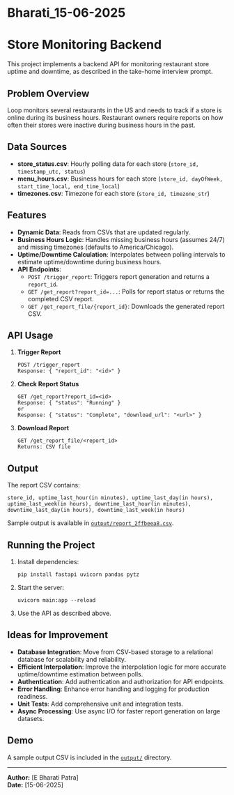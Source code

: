 # Bharati_15-06-2025

# Store Monitoring Backend

This project implements a backend API for monitoring restaurant store uptime and downtime, as described in the take-home interview prompt.

## Problem Overview

Loop monitors several restaurants in the US and needs to track if a store is online during its business hours. Restaurant owners require reports on how often their stores were inactive during business hours in the past.

## Data Sources

- **store_status.csv**: Hourly polling data for each store (`store_id, timestamp_utc, status`)
- **menu_hours.csv**: Business hours for each store (`store_id, dayOfWeek, start_time_local, end_time_local`)
- **timezones.csv**: Timezone for each store (`store_id, timezone_str`)

## Features

- **Dynamic Data**: Reads from CSVs that are updated regularly.
- **Business Hours Logic**: Handles missing business hours (assumes 24/7) and missing timezones (defaults to America/Chicago).
- **Uptime/Downtime Calculation**: Interpolates between polling intervals to estimate uptime/downtime during business hours.
- **API Endpoints**:
  - `POST /trigger_report`: Triggers report generation and returns a `report_id`.
  - `GET /get_report?report_id=...`: Polls for report status or returns the completed CSV report.
  - `GET /get_report_file/{report_id}`: Downloads the generated report CSV.

## API Usage

1. **Trigger Report**

   ```
   POST /trigger_report
   Response: { "report_id": "<id>" }
   ```

2. **Check Report Status**

   ```
   GET /get_report?report_id=<id>
   Response: { "status": "Running" }
   or
   Response: { "status": "Complete", "download_url": "<url>" }
   ```

3. **Download Report**
   ```
   GET /get_report_file/<report_id>
   Returns: CSV file
   ```

## Output

The report CSV contains:

```
store_id, uptime_last_hour(in minutes), uptime_last_day(in hours), uptime_last_week(in hours), downtime_last_hour(in minutes), downtime_last_day(in hours), downtime_last_week(in hours)
```

Sample output is available in [`output/report_2ffbeea8.csv`](output/report_2ffbeea8.csv).

## Running the Project

1. Install dependencies:
   ```
   pip install fastapi uvicorn pandas pytz
   ```
2. Start the server:
   ```
   uvicorn main:app --reload
   ```
3. Use the API as described above.

## Ideas for Improvement

- **Database Integration**: Move from CSV-based storage to a relational database for scalability and reliability.
- **Efficient Interpolation**: Improve the interpolation logic for more accurate uptime/downtime estimation between polls.
- **Authentication**: Add authentication and authorization for API endpoints.
- **Error Handling**: Enhance error handling and logging for production readiness.
- **Unit Tests**: Add comprehensive unit and integration tests.
- **Async Processing**: Use async I/O for faster report generation on large datasets.

## Demo

A sample output CSV is included in the [`output/`](output/) directory.

---

**Author:** [E Bharati Patra]  
**Date:** [15-06-2025]

